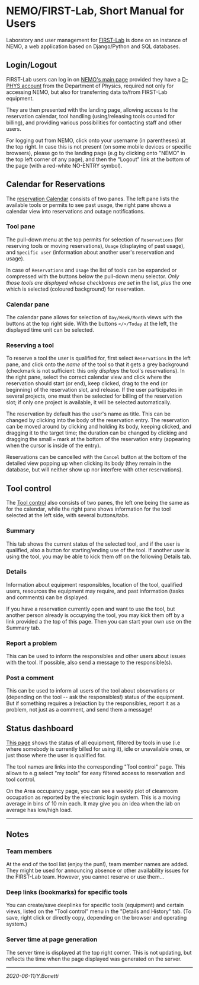 # NEMO/FIRST-Lab, Short Manual for Users

Laboratory and user management for [FIRST-Lab]( https://first.phys.ethz.ch)
is done on an instance of NEMO,
a web application based on Django/Python and SQL databases.

## Login/Logout

FIRST-Lab users can log in on [NEMO's main page][nemo]
provided they have a [D-PHYS account]( https://account.phys.ethz.ch/ )
from the Department of Physics, required not only for accessing NEMO,
but also for transferring data to/from FIRST-Lab equipment.

They are then presented with the landing page, allowing access to the reservation
calendar, tool handling (using/releasing tools counted for billing),
and providing various possibilities for contacting staff and other users.

For logging out from NEMO, click onto your username (in parentheses) at the top right.
In case this is not present (on some mobile devices or specific browsers),
please go to the landing page (e.g by clicking onto "NEMO" in the
top left corner of any page), and then the "Logout" link at the bottom
of the page (with a red-white NO-ENTRY symbol).

## Calendar for Reservations

The [reservation Calendar][calendar] consists of two panes. The left pane
lists the available tools or permits to see past usage, the right pane
shows a calendar view into reservations and outage notifications.

### Tool pane

The pull-down menu at the top permits for selection of `Reservations`
(for reserving tools or moving reservations), `Usage` (displaying of past
usage), and `Specific user` (information about another user's reservation
and usage).

In case of `Reservations` and `Usage` the list of tools can be expanded 
or compressed with the buttons below the pull-down menu selector.
*Only those tools are displayed whose checkboxes are set* in the list,
*plus* the one which is selected (coloured background) for reservation.

### Calendar pane

The calendar pane allows for selection of `Day/Week/Month` views with the
buttons at the top right side. With the buttons `</>/Today` at the left,
the displayed time unit can be selected.

### Reserving a tool

To reserve a tool the user is qualified for, first select `Reservations`
in the left pane, and click onto the *name* of the tool so that it gets
a grey background (checkmark is not sufficient: this only *displays* the
tool's reservations). In the right pane, select the correct calendar
view and click where the reservation should start (or end), keep clicked,
drag to the end (or beginning) of the reservation slot, and release.  If the
user participates in several projects, one must then be selected for
billing of the reservation slot; if only one project is available, it will
be selected automatically.

The reservation by default has the user's name as title. This can be changed
by clicking into the body of the reservation entry. The reservation can be moved
around by clicking and holding its body, keeping clicked, and dragging it
to the target time; the duration can be changed by clicking and dragging
the small `=` mark at the bottom of the reservation entry (appearing when
the cursor is inside of the entry).

Reservations can be cancelled with the `Cancel` button at the bottom of
the detailed view popping up when clicking its body (they remain in the
database, but will neither show up nor interfere with other reservations).

## Tool control

The [Tool control][toolcontrol] also consists of two panes, the left one
being the same as for the calendar, while the right pane shows information
for the tool selected at the left side, with several buttons/tabs.

### Summary

This tab shows the current status of the selected tool, and if the
user is qualified, also a button for starting/ending use of the tool.
If another user is using the tool, you may be able to kick them off
on the following Details tab.

### Details

Information about equipment responsibles, location of the tool,
qualified users, resources the equipment may require, and past
information (tasks and comments) can be displayed.

If you have a reservation currently open and want to use the tool,
but another person already is occupying the tool, you may kick them
off by a link provided a the top of this page. Then you can start
your own use on the Summary tab.

### Report a problem

This can be used to inform the responsibles and other users about issues
with the tool. If possible, also send a message to the responsible(s).

### Post a comment

This can be used to inform all users of the tool about observations
or (depending on the tool -- ask the responsibles!) status of the
equipment. But if something requires a (re)action by the responsibles,
report it as a problem, not just as a comment, and send them a message!

## Status dashboard

[This page][dashboard] shows the status of all equipment, filtered by
tools in use (i.e where somebody is currently billed for using it),
idle or unavailable ones, or just those where the user is qualified for.

The tool names are links into the corresponding "Tool control" page.
This allows to e.g select "my tools" for easy filtered access to reservation
and tool control.

On the Area occupancy page, you can see a weekly plot of cleanroom
occupation as reported by the electronic login system.
This is a moving average in bins of 10 min each.
It may give you an idea when the lab on average has low/high load.

---

## Notes

### Team members

At the end of the tool list (enjoy the pun!), team member names are
added. They might be used for announcing absence or other availability
issues for the FIRST-Lab team. However, you cannot reserve or use them...

### Deep links (bookmarks) for specific tools

You can create/save deeplinks for specific tools (equipment) and certain
views, listed on the "Tool control" menu in the "Details and History" tab.
(To save, right click or directly copy, depending on the browser and
operating system.)

### Server time at page generation

The server time is displayed at the top right corner.  This is not
updating, but reflects the time when the page displayed was generated
on the server.

---

[nemorepo]: https://github.com/hb9kns/NEMO "NEMO Github repository"
[nemo]: https://nemo.first.ethz.ch "NEMO/FIRST-Lab main page"
[calendar]: https://nemo.first.ethz.ch/calendar/ "reservation calendar"
[toolcontrol]: https://nemo.first.ethz.ch/tool_control/ "tool control"
[dashboard]: https://nemo.first.ethz.ch/status_dashboard/ "status dashboard"

*2020-06-11/Y.Bonetti*
